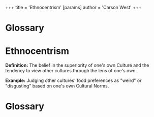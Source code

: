 +++
 title = 'Ethnocentrism'
[params]
	author = 'Carson West'
+++
# Glossary

# Ethnocentrism 
**Definition:**  The belief in the superiority of one's own Culture and the tendency to view other cultures through the lens of one's own.

**Example:** Judging other cultures' food preferences as "weird" or "disgusting" based on one's own Cultural Norms.

# Glossary